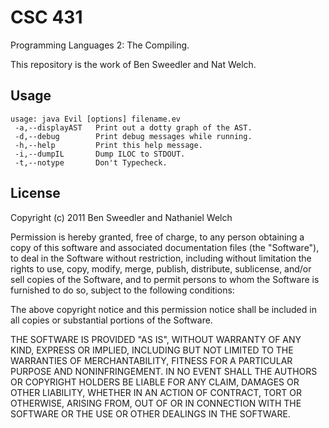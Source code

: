# CSC 431

Programming Languages 2: The Compiling.

This repository is the work of Ben Sweedler and Nat Welch.

## Usage

    usage: java Evil [options] filename.ev
     -a,--displayAST   Print out a dotty graph of the AST.
     -d,--debug        Print debug messages while running.
     -h,--help         Print this help message.
     -i,--dumpIL       Dump ILOC to STDOUT.
     -t,--notype       Don't Typecheck.

## License

Copyright (c) 2011 Ben Sweedler and Nathaniel Welch

Permission is hereby granted, free of charge, to any person obtaining a copy
of this software and associated documentation files (the "Software"), to deal
in the Software without restriction, including without limitation the rights
to use, copy, modify, merge, publish, distribute, sublicense, and/or sell
copies of the Software, and to permit persons to whom the Software is
furnished to do so, subject to the following conditions:

The above copyright notice and this permission notice shall be included in
all copies or substantial portions of the Software.

THE SOFTWARE IS PROVIDED "AS IS", WITHOUT WARRANTY OF ANY KIND, EXPRESS OR
IMPLIED, INCLUDING BUT NOT LIMITED TO THE WARRANTIES OF MERCHANTABILITY,
FITNESS FOR A PARTICULAR PURPOSE AND NONINFRINGEMENT. IN NO EVENT SHALL THE
AUTHORS OR COPYRIGHT HOLDERS BE LIABLE FOR ANY CLAIM, DAMAGES OR OTHER
LIABILITY, WHETHER IN AN ACTION OF CONTRACT, TORT OR OTHERWISE, ARISING FROM,
OUT OF OR IN CONNECTION WITH THE SOFTWARE OR THE USE OR OTHER DEALINGS IN
THE SOFTWARE.
